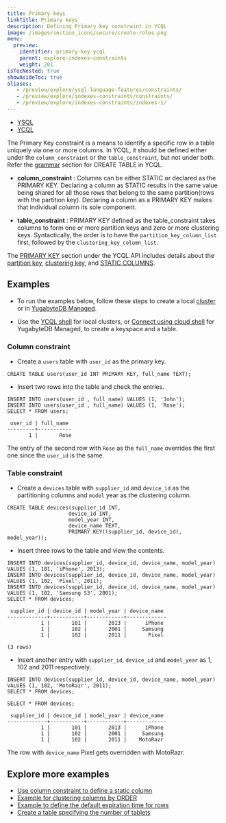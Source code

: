 ```yaml
---
title: Primary keys
linkTitle: Primary keys
description: Defining Primary key constraint in YCQL
image: /images/section_icons/secure/create-roles.png
menu:
  preview:
    identifier: primary-key-ycql
    parent: explore-indexes-constraints
    weight: 201
isTocNested: true
showAsideToc: true
aliases:
   - /preview/explore/ysql-language-features/constraints/
   - /preview/explore/indexes-constraints/constraints/
   - /preview/explore/indexes-constraints/indexes-1/
---
```


<ul class="nav nav-tabs-alt nav-tabs-yb">
  <li >
    <a href="../primary-key-ysql/" class="nav-link">
      <i class="icon-postgres" aria-hidden="true"></i>
      YSQL
    </a>
  </li>

  <li >
    <a href="../primary-key-ycql/" class="nav-link active">
      <i class="icon-cassandra" aria-hidden="true"></i>
      YCQL
    </a>
  </li>
</ul>

The Primary Key constraint is a means to identify a specific row in a table uniquely via one or more columns. In YCQL, it should be defined either under the `column_constraint` or the `table_constraint`, but not under both. Refer the [grammar](../../../api/ycql/ddl_create_table/#grammar) section for CREATE TABLE in YCQL.

- **column_constraint** : Columns can be either STATIC or declared as the PRIMARY KEY. Declaring a column as STATIC results in the same value being shared for all those rows that belong to the same partition(rows with the partition key). Declaring a column as a PRIMARY KEY makes that individual column its sole component.

- **table_constraint** : PRIMARY KEY defined as the table_constraint takes columns to form one or more partition keys and zero or more clustering keys. Syntactically, the order is to have the `partition_key_column_list` first, followed by the `clustering_key_column_list`.

The [PRIMARY KEY](../../../api/ycql/ddl_create_table/#primary-key) section under the YCQL API includes details about the [partition key](../../../api/ycql/ddl_create_table/#partition-key), [clustering key](../../../api/ycql/ddl_create_table/#clustering-key), and [STATIC COLUMNS](../../../api/ycql/ddl_create_table/#static-columns).

## Examples

- To run the examples below, follow these steps to create a local [cluster](/preview/quick-start/) or in [YugabyteDB Managed](/preview/yugabyte-cloud/cloud-connect/).

- Use the [YCQL shell](/preview/admin/ycqlsh/) for local clusters, or [Connect using cloud shell](/preview/yugabyte-cloud/cloud-connect/connect-cloud-shell/) for YugabyteDB Managed, to create a keyspace and a table.

### Column constraint

- Create a `users` table with `user_id` as the primary key.

```cql
CREATE TABLE users(user_id INT PRIMARY KEY, full_name TEXT);
```

- Insert two rows into the table and check the entries.

```cql
INSERT INTO users(user_id , full_name) VALUES (1, 'John');
INSERT INTO users(user_id , full_name) VALUES (1, 'Rose');
SELECT * FROM users;
```

```output
 user_id | full_name
---------+-----------
       1 |       Rose
```

The entry of the second row with `Rose` as the `full_name` overrides the first one since the `user_id` is the same.

### Table constraint

- Create a `devices` table with `supplier_id` and `device_id` as the partitioning columns and `model` year as the clustering column.

```cql
CREATE TABLE devices(supplier_id INT,
                    device_id INT,
                    model_year INT,
                    device_name TEXT,
                    PRIMARY KEY((supplier_id, device_id), model_year));

```

- Insert three rows to the table and view the contents.

```cql
INSERT INTO devices(supplier_id, device_id, device_name, model_year) VALUES (1, 101, 'iPhone', 2013);
INSERT INTO devices(supplier_id, device_id, device_name, model_year) VALUES (1, 102, 'Pixel', 2011);
INSERT INTO devices(supplier_id, device_id, device_name, model_year) VALUES (1, 102, 'Samsung S3', 2001);
SELECT * FROM devices;
```

```output
 supplier_id | device_id | model_year | device_name
-------------+-----------+------------+-------------
           1 |       101 |       2013 |      iPhone
           1 |       102 |       2001 |     Samsung
           1 |       102 |       2011 |       Pixel

(3 rows)
```

- Insert another entry with `supplier_id`, `device_id` and `model_year` as 1, 102 and 2011 respectively.

```cql
INSERT INTO devices(supplier_id, device_id, device_name, model_year) VALUES (1, 102, 'MotoRazr', 2011);
SELECT * FROM devices;
```

```output
SELECT * FROM devices;

 supplier_id | device_id | model_year | device_name
-------------+-----------+------------+-------------
           1 |       101 |       2013 |      iPhone
           1 |       102 |       2001 |     Samsung
           1 |       102 |       2011 |    MotoRazr
```

The row with `device_name` Pixel gets overridden with MotoRazr.

## Explore more examples

- [Use column constraint to define a static column](../../../api/ycql/ddl_create_table/#use-column-constraint-to-define-a-static-column)
- [Example for clustering columns by ORDER](../../../api/ycql/ddl_create_table/#use-table-property-to-define-the-order-ascending-or-descending-for-clustering-columns)
- [Example to define the default expiration time for rows](../../../api/ycql/ddl_create_table/#use-table-property-to-define-the-default-expiration-time-for-rows)
- [Create a table specifying the number of tablets](../../../api/ycql/ddl_create_table/#create-a-table-specifying-the-number-of-tablets)

